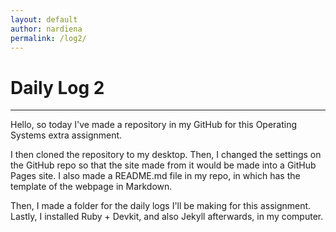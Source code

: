 ```yaml
---
layout: default
author: nardiena
permalink: /log2/
---
```

# Daily Log 2
-----

Hello, so today I've made a repository in my GitHub for this Operating Systems extra assignment.

I then cloned the repository to my desktop. Then, I changed the settings on the GitHub repo so that the site made from it would be made into a GitHub Pages site. I also made a README.md file in my repo, in which has the template of the webpage in Markdown.

Then, I made a folder for the daily logs I'll be making for this assignment. Lastly, I installed Ruby + Devkit, and also Jekyll afterwards, in my computer.
